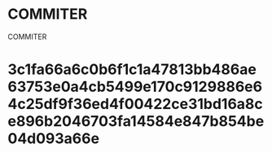 # COMMITER
COMMITER






# 3c1fa66a6c0b6f1c1a47813bb486ae63753e0a4cb5499e170c9129886e64c25df9f36ed4f00422ce31bd16a8ce896b2046703fa14584e847b854be04d093a66e
